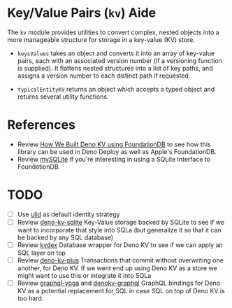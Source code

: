 # Key/Value Pairs (`kv`) Aide

The `kv` module provides utilities to convert complex, nested objects into a
more manageable structure for storage in a key-value (KV) store.

- `keysValues` takes an object and converts it into an array of key-value pairs,
  each with an associated version number (if a versioning function is supplied).
  It flattens nested structures into a list of key paths, and assigns a version
  number to each distinct path if requested.

* `typicalEntityKV` returns an object which accepts a typed object and returns
  several utility functions.

# References

- Review
  [How We Built Deno KV using FoundationDB](https://deno.com/blog/designing-deno-kv)
  to see how this library can be used in Deno Deploy as well as Apple's
  FoundationDB.
- Review [mvSQLite](https://github.com/losfair/mvsqlite) if you're interesting
  in using a SQLite interface to FoundationDB.

# TODO

- [ ] Use [ulid](https://deno.land/x/ulid) as default identity strategy
- [ ] Review [deno-kv-sqlite](https://github.com/jsejcksn/deno-kv-sqlite)
      Key-Value storage backed by SQLite to see if we want to incorporate that
      style into SQLa (but generalize it so that it can be backed by any SQL
      database)
- [ ] Review [kvdex](https://github.com/oliver-oloughlin/kvdex) Database wrapper
      for Deno KV to see if we can apply an SQL layer on top
- [ ] Review [deno-kv-plus](https://github.com/Kycermann/deno-kv-plus)
      Transactions that commit without overwriting one another, for Deno KV. If
      we went end up using Deno KV as a store we might want to use this or
      integrate it into SQLa
- [ ] Review [graphql-yoga](https://github.com/dotansimha/graphql-yoga) and
      [denokv-graphql](https://github.com/vwkd/denokv-graphql) GraphQL bindings
      for Deno KV as a potential replacement for SQL in case SQL on top of Deno
      KV is too hard.
